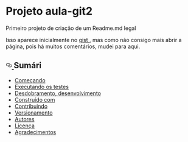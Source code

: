 <h1>Projeto aula-git2</h1>

<p>Primeiro projeto de criação de um Readme.md legal</p>

<p>
<font style="vertical-align: inherit;">
    <font style="vertical-align: inherit;">Isso aparece inicialmente no
    </font>
</font>
<a href="https://github.com/Adrianopvh/aula-git2/blob/master/README.md">
    <font style="vertical-align: inherit;">
        <font style="vartical-align: inherit;">gist</font>
    </font>
</a>
<font style="vertical-align: inherit;">
    <font style="vertical-align: inherit;">, mas como não consigo mais abrir a página, pois há muitos comentários, mudei para aqui.
    </font>
</font>
</p>

<h2>
    <a id="user-content-sumary" class="anchor" arial-hidden="true" href="#summary">
        <svg class="octicon octcon-0link" viewBox="0 0 16 16" version="1.1" width="16" height="16" aria-hidden="true">
            <path fill-rule="evenodd"  d="M4 9h1v1H4c-1.5 0-3-1.69-3-3.5S2.55 3 4 3h4c1.45 0 3 1.69 3 3.5 0 1.41-.91 2.72-2 3.25V8.59c.58-.45 1-1.27 1-2.09C10 5.22 8.98 4 8 4H4c-.98 0-2 1.22-2 2.5S3 9 4 9zm9-3h-1v1h1c1 0 2 1.22 2 2.5S13.98 12 13 12H9c-.98 0-2-1.22-2-2.5 0-.83.42-1.64 1-2.09V6.25c-1.09.53-2 1.84-2 3.25C6 11.31 7.55 13 9 13h4c1.45 0 3-1.69 3-3.5S14.5 6 13 6z"></path>
        </svg>
    </a>
    <font style="vertical-align: inheret;">
        <font style="vertical-align: inherit;">Sumári</font>
    </font>
</h2>

<ul>
<li><a href="#getting-started"><font style="vertical-align: inherit;"><font style="vertical-align: inherit;">Começando</font></font></a></li>
<li><a href="#running-the-tests"><font style="vertical-align: inherit;"><font style="vertical-align: inherit;">Executando os testes</font></font></a></li>
<li><a href="#deployment"><font style="vertical-align: inherit;"><font style="vertical-align: inherit;">Desdobramento, desenvolvimento</font></font></a></li>
<li><a href="#built-with"><font style="vertical-align: inherit;"><font style="vertical-align: inherit;">Construído com</font></font></a></li>
<li><a href="#contributing"><font style="vertical-align: inherit;"><font style="vertical-align: inherit;">Contribuindo</font></font></a></li>
<li><a href="#versioning"><font style="vertical-align: inherit;"><font style="vertical-align: inherit;">Versionamento</font></font></a></li>
<li><a href="#authors"><font style="vertical-align: inherit;"><font style="vertical-align: inherit;">Autores</font></font></a></li>
<li><a href="#license"><font style="vertical-align: inherit;"><font style="vertical-align: inherit;">Licença</font></font></a></li>
<li><a href="#acknowledgments"><font style="vertical-align: inherit;"><font style="vertical-align: inherit;">Agradecimentos</font></font></a></li>
</ul>